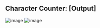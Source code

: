 ## Character Counter: [Output]
![image](https://github.com/user-attachments/assets/94e86165-3bb4-492d-ac97-ed9d257272ea)
![image](https://github.com/user-attachments/assets/73919bc0-9279-456e-a92e-73d15f4ec4e8)
